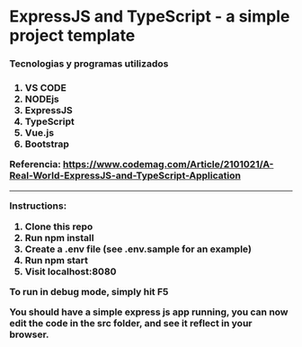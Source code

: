 # ExpressJS and TypeScript - a simple project template

<h3> Tecnologias y programas utilizados <h3/>
  
1. VS CODE
2. NODEjs
3. ExpressJS
4. TypeScript 
5. Vue.js 
6. Bootstrap

Referencia: https://www.codemag.com/Article/2101021/A-Real-World-ExpressJS-and-TypeScript-Application

--------------------------------------------------------------
Instructions:

1. Clone this repo
2. Run npm install
3. Create a .env file (see .env.sample for an example)
4. Run npm start
5. Visit localhost:8080

To run in debug mode, simply hit F5

You should have a simple express js app running, you can now edit the code in the src folder, and see it reflect in your browser.



